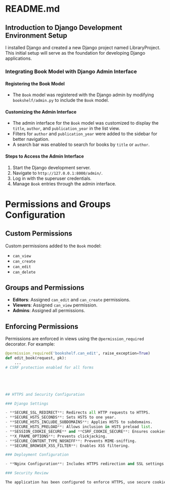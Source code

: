 # README.md

## Introduction to Django Development Environment Setup

I installed Django and created a new Django project named LibraryProject. 
This initial setup will serve as the foundation for developing Django applications.

### Integrating Book Model with Django Admin Interface

#### Registering the Book Model
- The `Book` model was registered with the Django admin by modifying `bookshelf/admin.py` to include the `Book` model.

#### Customizing the Admin Interface
- The admin interface for the `Book` model was customized to display the `title`, `author`, and `publication_year` in the list view.
- Filters for `author` and `publication_year` were added to the sidebar for better navigation.
- A search bar was enabled to search for books by `title` or `author`.

#### Steps to Access the Admin Interface
1. Start the Django development server.
2. Navigate to `http://127.0.0.1:8000/admin/`.
3. Log in with the superuser credentials.
4. Manage `Book` entries through the admin interface.
# Permissions and Groups Configuration

## Custom Permissions

Custom permissions added to the `Book` model:
- `can_view`
- `can_create`
- `can_edit`
- `can_delete`

## Groups and Permissions

- **Editors**: Assigned `can_edit` and `can_create` permissions.
- **Viewers**: Assigned `can_view` permission.
- **Admins**: Assigned all permissions.

## Enforcing Permissions

Permissions are enforced in views using the `@permission_required` decorator. For example:
```python
@permission_required('bookshelf.can_edit', raise_exception=True)
def edit_book(request, pk):
    ...
# CSRF protection enabled for all forms





## HTTPS and Security Configuration

### Django Settings

- **SECURE_SSL_REDIRECT**: Redirects all HTTP requests to HTTPS.
- **SECURE_HSTS_SECONDS**: Sets HSTS to one year.
- **SECURE_HSTS_INCLUDE_SUBDOMAINS**: Applies HSTS to subdomains.
- **SECURE_HSTS_PRELOAD**: Allows inclusion in HSTS preload list.
- **SESSION_COOKIE_SECURE** and **CSRF_COOKIE_SECURE**: Ensures cookies are sent over HTTPS only.
- **X_FRAME_OPTIONS**: Prevents clickjacking.
- **SECURE_CONTENT_TYPE_NOSNIFF**: Prevents MIME-sniffing.
- **SECURE_BROWSER_XSS_FILTER**: Enables XSS filtering.

### Deployment Configuration

- **Nginx Configuration**: Includes HTTPS redirection and SSL settings.

### Security Review

The application has been configured to enforce HTTPS, use secure cookies, and implement additional security headers. Ensure your deployment environment has SSL/TLS certificates properly configured.
